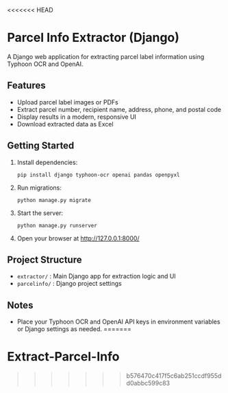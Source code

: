 <<<<<<< HEAD
# Parcel Info Extractor (Django)

A Django web application for extracting parcel label information using Typhoon OCR and OpenAI.

## Features
- Upload parcel label images or PDFs
- Extract parcel number, recipient name, address, phone, and postal code
- Display results in a modern, responsive UI
- Download extracted data as Excel

## Getting Started
1. Install dependencies:
   ```
   pip install django typhoon-ocr openai pandas openpyxl
   ```
2. Run migrations:
   ```
   python manage.py migrate
   ```
3. Start the server:
   ```
   python manage.py runserver
   ```
4. Open your browser at http://127.0.0.1:8000/

## Project Structure
- `extractor/` : Main Django app for extraction logic and UI
- `parcelinfo/` : Django project settings

## Notes
- Place your Typhoon OCR and OpenAI API keys in environment variables or Django settings as needed.
=======
# Extract-Parcel-Info
>>>>>>> b576470c417f5c6ab251ccdf955dd0abbc599c83
